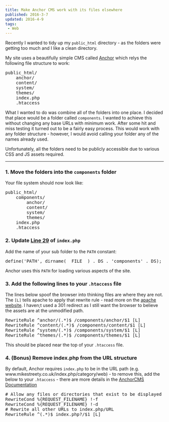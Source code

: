```yaml
---
title: Make Anchor CMS work with its files elsewhere
published: 2016-3-7
updated: 2016-4-9
tags:
 - Web
---
```


<p>Recently I wanted to tidy up my <code>public_html</code> directory - as the folders were getting too much and I like a clean directory.</p>

<p>My site uses a beautifully simple CMS called <a href="http://anchorcms.com/">Anchor</a> which relys the following file structure to work:</p>



<pre class="language-bash">public_html/
    anchor/
    content/
    system/
    themes/
    index.php
    .htaccess</pre>





<p>What I wanted to do was combine all of the folders into one place. I decided that place would be a folder called <code>components</code>. I wanted to achieve this without changing any base URLs with minimum work. After some hit and miss testing it turned out to be a fairly easy process.  This would work with any folder structure - however, I would avoid calling your folder any of the names already used.</p>



<p>Unfortunately, all the folders need to be publicly accessible due to various CSS and JS assets required.</p>



<hr>



<h3>1. Move the folders into the <code>components</code> folder</h3>



<p>Your file system should now look like:</p>



<pre class="language-bash">public_html/
    components/
        anchor/
        content/
        system/
        themes/
    index.php
    .htaccess</pre>





<h3>2. Update <a href="https://github.com/anchorcms/anchor-cms/blob/master/index.php#L29">Line 29</a> of <code>index.php</code></h3>



<p>Add the name of your sub folder to the <code>PATH</code> constant:</p>



<pre>
define('PATH', dirname(__FILE__) . DS . 'components' . DS);</pre>





<p>Anchor uses this <code>PATH</code> for loading various aspects of the site.</p>



<h3>3. Add the following lines to your <code>.htaccess</code> file</h3>



<p>The lines below spoof the browser into thinking files are where they are not. The <code>[L]</code> tells apache to apply that rewrite rule - read more on the <a href="http://httpd.apache.org/docs/2.2/rewrite/flags.html#flag_l">apache website</a>. I haven;t used a 301 redirect as I still want the browser to believe the assets are at the unmodified path.</p>



<pre class="language-apacheconf">RewriteRule ^anchor/(.*)$ /components/anchor/$1 [L]
RewriteRule ^content/(.*)$ /components/content/$1 [L]
RewriteRule ^system/(.*)$ /components/system/$1 [L]
RewriteRule ^themes/(.*)$ /components/themes/$1 [L]</pre>





<p>This should be placed near the top of your <code>.htaccess</code> file.</p>



<h3>4. (Bonus) Remove index.php from the URL structure</h3>



<p>By default, Anchor requires <code>index.php</code> to be in the URL path (e.g. www.mikestreety.co.uk/index.php/category/web) - to remove this, add the below to your <code>.htaccess</code> - there are more details in the <a href="http://anchorcms.com/docs/getting-started/configuration">AnchorCMS Documentation</a></p>



<pre class="language-apacheconf"># Allow any files or directories that exist to be displayed directly
RewriteCond %{REQUEST_FILENAME} !-f
RewriteCond %{REQUEST_FILENAME} !-d
# Rewrite all other URLs to index.php/URL
RewriteRule ^(.*)$ index.php?/$1 [L]</pre>